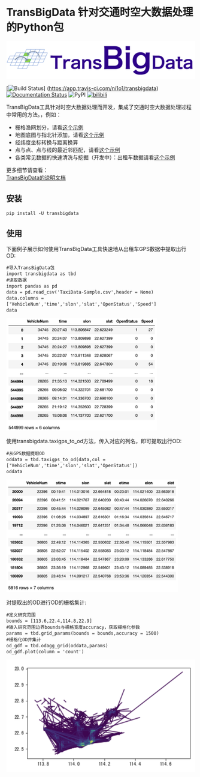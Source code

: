 # TransBigData 针对交通时空大数据处理的Python包

<img src="docs/source/_static/logo-wordmark-dark.png" style="width:550px">

[![Build Status](https://app.travis-ci.com/ni1o1/transbigdata.svg?branch=main)] (https://app.travis-ci.com/ni1o1/transbigdata)[![Documentation Status](https://readthedocs.org/projects/transbigdata/badge/?version=latest)](https://transbigdata.readthedocs.io/en/latest/?badge=latest) ![PyPI](https://img.shields.io/pypi/v/transbigdata) [![bilibili](https://img.shields.io/badge/bilibili-%E5%90%8C%E6%B5%8E%E5%B0%8F%E6%97%AD%E5%AD%A6%E9%95%BF-green.svg)](https://space.bilibili.com/3051484)  

TransBigData工具针对时空大数据处理而开发，集成了交通时空大数据处理过程中常用的方法。，例如：

* 栅格渔网划分，请看[这个示例](https://github.com/ni1o1/transbigdata/blob/master/example/example-grid.ipynb)
* 地图底图与指北针添加，请看[这个示例](https://github.com/ni1o1/transbigdata/blob/master/example/example-grid.ipynb)
* 经纬度坐标转换与距离换算
* 点与点、点与线的最近邻匹配，请看[这个示例](https://github.com/ni1o1/transbigdata/blob/master/example/example-ckdnearest.ipynb)
* 各类常见数据的快速清洗与挖掘（开发中）：出租车数据请看[这个示例](https://github.com/ni1o1/transbigdata/blob/master/example/example-od.ipynb)

更多细节请查看：  
[TransBigData的说明文档](https://transbigdata.readthedocs.io/en/latest/)


## 安装

    pip install -U transbigdata


## 使用

下面例子展示如何使用TransBigData工具快速地从出租车GPS数据中提取出行OD:

    #导入TransBigData包
    import transbigdata as tbd
    #读取数据    
    import pandas as pd
    data = pd.read_csv('TaxiData-Sample.csv',header = None) 
    data.columns = ['VehicleNum','time','slon','slat','OpenStatus','Speed'] 
    data

<img src="docs/source/_static/WX20211021-192131@2x.png" style="height:300px">

使用transbigdata.taxigps_to_od方法，传入对应的列名，即可提取出行OD:

    #从GPS数据提取OD
    oddata = tbd.taxigps_to_od(data,col = ['VehicleNum','time','slon','slat','OpenStatus'])
    oddata

<img src="docs/source/_static/WX20211021-190104@2x.png" style="height:300px">

对提取出的OD进行OD的栅格集计:

    #定义研究范围
    bounds = [113.6,22.4,114.8,22.9]
    #输入研究范围边界bounds与栅格宽度accuracy，获取栅格化参数
    params = tbd.grid_params(bounds = bounds,accuracy = 1500)
    #栅格化OD并集计
    od_gdf = tbd.odagg_grid(oddata,params)
    od_gdf.plot(column = 'count')

<img src="docs/source/_static/WX20211021-190524@2x.png" style="height:300px">

